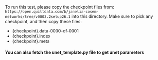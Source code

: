 To run this test, please copy the checkpoint files from:
`https://open.quiltdata.com/b/janelia-cosem-networks/tree/v0003.2setup26.1`
into this directory.
Make sure to pick any checkpoint, and then copy these files:
- {checkpoint}.data-0000-of-0001
- {checkpoint}.index
- {checkpoint}.meta

#### You can also fetch the unet_template.py file to get unet parameters